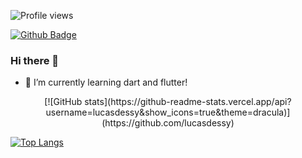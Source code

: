 <!--
**lucasdessy/lucasdessy** is a ✨ _special_ ✨ repository because its `README.md` (this file) appears on your GitHub profile.

Here are some ideas to get you started:

- 🔭 I’m currently working on ...
- 🌱 I’m currently learning ...
- 👯 I’m looking to collaborate on ...
- 🤔 I’m looking for help with ...
- 💬 Ask me about ...
- 📫 How to reach me: ...
- 😄 Pronouns: ...
- ⚡ Fun fact: ...
-->
![Profile views](https://gpvc.arturio.dev/lucasdessy)

[![Github Badge](https://img.shields.io/badge/Github--blue?style=social&logo=github&link=https://github.com/lucasdessy)](https://github.com/lucasdessy)
### Hi there 👋
- 🌱 I’m currently learning dart and flutter!

<p align="center">
[![GitHub stats](https://github-readme-stats.vercel.app/api?username=lucasdessy&show_icons=true&theme=dracula)](https://github.com/lucasdessy)

[![Top Langs](https://github-readme-stats.vercel.app/api/top-langs/?username=lucasdessy&theme=dracula)](https://github.com/lucasdessy)
</p>

